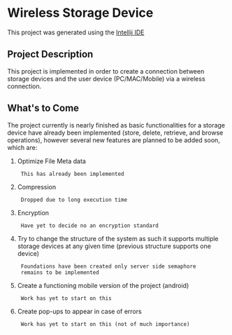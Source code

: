# Wireless Storage Device

This project was generated using the [Intellij IDE](https://www.jetbrains.com/idea/)

## Project Description

This project is implemented in order to create a connection between storage devices 
and the user device (PC/MAC/Mobile) via a wireless connection.

## What's to Come

The project currently is nearly finished as basic functionalities for a storage device
have already been implemented (store, delete, retrieve, and browse operations), however
several new features are planned to be added soon, which are:

1. Optimize File Meta data	

		This has already been implemented
	
2. Compression 

		Dropped due to long execution time

3. Encryption

	 	Have yet to decide no an encryption standard 
	 
4. Try to change the structure of the system as such it supports multiple storage devices 
at any given time (previous structure supports one device) 

		Foundations have been created only server side semaphore 
		remains to be implemented

5. Create a functioning mobile version of the project (android) 

		Work has yet to start on this

6. Create pop-ups to appear in case of errors

		Work has yet to start on this (not of much importance)


